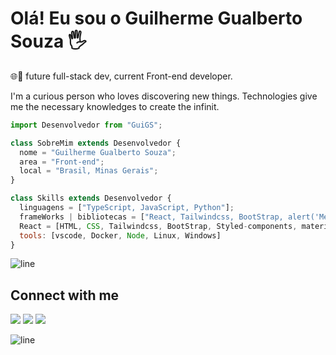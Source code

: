 <div>
 
# Olá! Eu sou o Guilherme Gualberto Souza 🖐️
🌐🚀 future full-stack dev, current Front-end developer.
</div>

I'm a curious person who loves discovering new things. Technologies give me the necessary
             knowledges to create the infinit.
```js
import Desenvolvedor from "GuiGS";

class SobreMim extends Desenvolvedor {
  nome = "Guilherme Gualberto Souza";
  area = "Front-end";
  local = "Brasil, Minas Gerais";
}

class Skills extends Desenvolvedor {
  linguagens = ["TypeScript, JavaScript, Python"];
  frameWorks | bibliotecas = ["React, Tailwindcss, BootStrap, alert('Me viro no DJANGO')"];
  React = [HTML, CSS, Tailwindcss, BootStrap, Styled-components, material-UI,...rest]
  tools: [vscode, Docker, Node, Linux, Windows]
}

```

![line](https://cdn.discordapp.com/attachments/842741907720896512/842806312386428948/gif.gif)

</div>

<div align="top-right">

## Connect with me <img  width="60" align="">

<p align="left">
  <a href="mailto:ggualbertosouza@gmail.com" alt="Gmail">
  <img src="https://img.shields.io/badge/-Gmail-FF0000?style=flat-square&labelColor=FF0000&logo=gmail&logoColor=white&link=LINK-DO-SEU-GMAIL" /></a>

  <a href="https://www.linkedin.com/in/guilhermegsz/" alt="LinkedIn">
  <img src="https://img.shields.io/badge/-Linkedin-0e76a8?style=flat-square&logo=Linkedin&logoColor=white&link=LINK-DO-SEU-LINKEDIN" /></a>

  <a href="https://www.instagram.com/ggualbertosouza/" alt="Instagram">
  <img src="https://img.shields.io/badge/-Instagram-DF0174?style=flat-square&labelColor=DF0174&logo=instagram&logoColor=white&link=LINK-DO-SEU-INSTAGRAM"/></a>
</p>
</div>


![line](https://cdn.discordapp.com/attachments/842741907720896512/842806312386428948/gif.gif)
<div align="center">

